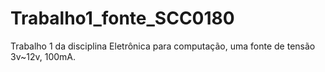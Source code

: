 # Trabalho1_fonte_SCC0180
Trabalho 1 da disciplina Eletrônica para computação, uma fonte de tensão 3v~12v, 100mA.

